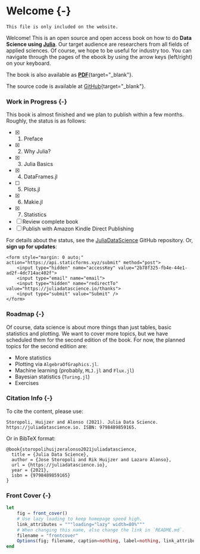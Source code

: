 # Welcome {-}

```{=comment}
This file is only included on the website.
```

Welcome! This is an open source and open access book on how to do **Data Science using [Julia](https://julialang.org)**.
Our target audience are researchers from all fields of applied sciences.
Of course, we hope to be useful for industry too.
You can navigate through the pages of the ebook by using the arrow keys (left/right) on your keyboard.

The book is also available as [**PDF**](/juliadatascience.pdf){target="_blank"}.

The source code is available at [GitHub](https://github.com/JuliaDataScience/JuliaDataScience){target="_blank"}.

### Work in Progress {-}

This book is almost finished and we plan to publish within a few months.
Roughly, the status is as follows:

- [x] 1. Preface
- [x] 2. Why Julia?
- [x] 3. Julia Basics
- [x] 4. DataFrames.jl
- [ ] 5. Plots.jl
- [x] 6. Makie.jl
- [x] 7. Statistics
- [ ] Review complete book
- [ ] Publish with Amazon Kindle Direct Publishing

For details about the status, see the [JuliaDataScience](https://github.com/JuliaDataScience/JuliaDataScience) GitHub repository.
Or, **sign up for updates**:

```{=html}
<form style="margin: 0 auto;" action="https://api.staticforms.xyz/submit" method="post">
    <input type="hidden" name="accessKey" value="2b78f325-fb4e-44e1-ad2f-4dc714ac402f">
    <input type="email" name="email">
    <input type="hidden" name="redirectTo" value="https://juliadatascience.io/thanks">
    <input type="submit" value="Submit" />
</form>
```

### Roadmap {-}

Of course, data science is about more things than just tables, basic statistics and plotting.
We want to cover more topics, but we have scheduled them for the second edition of the book.
For now, the planned topics for the second edition are:

- More statistics
- Plotting via `AlgebraOfGraphics.jl`.
- Machine learning (probably, `MLJ.jl` and `Flux.jl`)
- Bayesian statistics (`Turing.jl`)
- Exercises

### Citation Info {-}

To cite the content, please use:

```plaintext
Storopoli, Huijzer and Alonso (2021). Julia Data Science. https://juliadatascience.io. ISBN: 9798489859165.
```

Or in BibTeX format:

```plaintext
@book{storopolihuijzeralonso2021juliadatascience,
  title = {Julia Data Science},
  author = {Jose Storopoli and Rik Huijzer and Lazaro Alonso},
  url = {https://juliadatascience.io},
  year = {2021},
  isbn = {9798489859165}
}
```

### Front Cover {-}

```jl
let
    fig = front_cover()
    # Use lazy loading to keep homepage speed high.
    link_attributes = """loading="lazy" width=80%"""
    # When changing this name, also change the link in `README.md`.
    filename = "frontcover"
    Options(fig; filename, caption=nothing, label=nothing, link_attributes)
end
```
